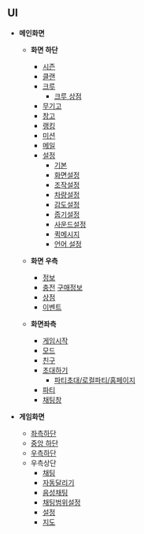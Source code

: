 ## UI
- **메인화면**
  - **화면 하단**
      - [시즌](./view08_시즌.md)
      - [클랜](./view09_클랜.md)
      - [크루](./view10_크루.md)
        - [크루 상점](./Resource/크루/크루상점.md)
      - [무기고](./view11_무기고.md)
      - [창고](./view12_창고.md)
      - [랭킹](./view13_랭킹.md)
      - [미션](./view14_미션.md)
      - [메일](./view15_메일.md)
      - [설정](./view16_설정.md)
        - [기본](https://github.com/wetcod/creativeDesign/blob/master/HW3_ReverseDesignDocument/view16_%EC%84%A4%EC%A0%95.md#%EA%B8%B0%EB%B3%B8-element-01)
        - [화면설정](https://github.com/wetcod/creativeDesign/blob/master/HW3_ReverseDesignDocument/view16_%EC%84%A4%EC%A0%95.md#%ED%99%94%EB%A9%B4-%EC%84%A4%EC%A0%95-element-02)
        - [조작설정](https://github.com/wetcod/creativeDesign/blob/master/HW3_ReverseDesignDocument/view16_%EC%84%A4%EC%A0%95.md#%EC%A1%B0%EC%9E%91-%EC%84%A4%EC%A0%95-element-03)
        - [차량설정](https://github.com/wetcod/creativeDesign/blob/master/HW3_ReverseDesignDocument/view16_%EC%84%A4%EC%A0%95.md#%EC%B0%A8%EB%9F%89-%EC%84%A4%EC%A0%95element-04)
        - [감도설정](https://github.com/wetcod/creativeDesign/blob/master/HW3_ReverseDesignDocument/view16_%EC%84%A4%EC%A0%95.md#%EA%B0%90%EB%8F%84-%EC%84%A4%EC%A0%95-element-05)
        - [줍기설정](https://github.com/wetcod/creativeDesign/blob/master/HW3_ReverseDesignDocument/view16_%EC%84%A4%EC%A0%95.md#%EC%A4%8D%EA%B8%B0-%EC%84%A4%EC%A0%95-element-06)
        - [사운드설정](https://github.com/wetcod/creativeDesign/blob/master/HW3_ReverseDesignDocument/view16_%EC%84%A4%EC%A0%95.md#%EC%82%AC%EC%9A%B4%EB%93%9C-%EC%84%A4%EC%A0%95-element-07)
        - [퀵메시지](https://github.com/wetcod/creativeDesign/blob/master/HW3_ReverseDesignDocument/view16_%EC%84%A4%EC%A0%95.md#%ED%80%B5-%EB%A9%94%EC%8B%9C%EC%A7%80-element-09)
        - [언어 설정](https://github.com/wetcod/creativeDesign/blob/master/HW3_ReverseDesignDocument/view16_%EC%84%A4%EC%A0%95.md#%EC%96%B8%EC%96%B4-%EC%84%A4%EC%A0%95-element-10)

  - **화면 우측**
      - [정보](./view17_개인정보.md)
      - [충전](./view18_캐시충전.md)
        [구매정보](./view18_캐시충전.md#구매정보)
      - [상점](./view19_상점.md)
      - [이벤트](./view20_이벤트.md)

  - **화면좌측**
    - [게임시작](./view01_메인.md)
    - [모드](./view03_모드.md)
    - [친구](./view04_친구.md)
    - [초대하기](./view05_초대.md)
      - [파티초대/로컬파티/홈페이지](./view05_초대.md#파티-기능element-02)
    - [파티](./view06_파티.md)
    - [채팅창](./view07_채팅.md)

- **게임화면**
  - [좌측하단](./view02_게임플레이.md#플레이어-조작버튼-element-0114)
  - [중앙 하단](./view02_게임플레이.md#플레이어-조작버튼-element-0114)
  - [우측하단](./view02_게임플레이.md#플레이어-조작버튼-element-0114)
  - 우측상단
    - [채팅](./view02_게임플레이.md#설정-및-메뉴-버튼-element-1519)
    - [자동달리기](./view02_게임플레이.md#플레이어-조작버튼-element-0114)
    - [음성채팅](./view02_게임플레이.md#설정-및-메뉴-버튼-element-1519)
    - [채팅범위설정](./view02_게임플레이.md#설정-및-메뉴-버튼-element-1519)
    - [설정](./view02_게임플레이.md#설정-및-메뉴-버튼-element-1519)
    - [지도](./view02_게임플레이.md#지도-element-26)
